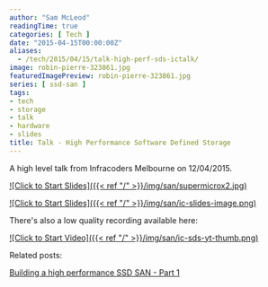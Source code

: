 ```yaml
---
author: "Sam McLeod"
readingTime: true
categories: [ Tech ]
date: "2015-04-15T00:00:00Z"
aliases:
  - /tech/2015/04/15/talk-high-perf-sds-ictalk/
image: robin-pierre-323861.jpg
featuredImagePreview: robin-pierre-323861.jpg
series: [ ssd-san ]
tags:
- tech
- storage
- talk
- hardware
- slides
title: Talk - High Performance Software Defined Storage
---
```


A high level talk from Infracoders Melbourne on 12/04/2015.

[![Click to Start Slides]({{< ref "/" >}}/img/san/supermicrox2.jpg)](https://www.dropbox.com/s/rdojhb399639e4k/lightning_san.pdf?dl=0)

[![Click to Start Slides]({{< ref "/" >}}/img/san/ic-slides-image.png)](https://www.dropbox.com/s/rdojhb399639e4k/lightning_san.pdf?dl=0)

There's also a low quality recording available here:

[![Click to Start Video]({{< ref "/" >}}/img/san/ic-sds-yt-thumb.png)](https://youtu.be/VAdqurA2zQ4?t=198)

Related posts:

[Building a high performance SSD SAN - Part 1](https://smcleod.net/building-a-high-performance-ssd-san/)
